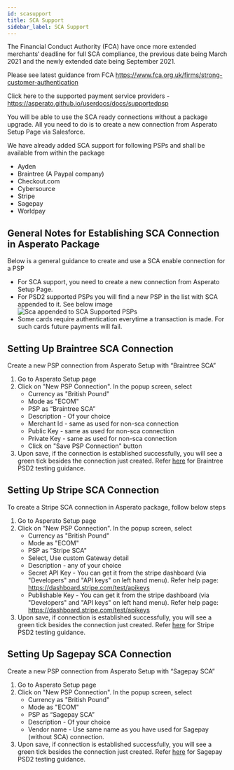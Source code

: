 ```yaml
---
id: scasupport
title: SCA Support
sidebar_label: SCA Support
---
```


The Financial Conduct Authority (FCA) have once more extended merchants‘ deadline for full SCA compliance, the previous date being March 2021 and the newly extended date being September 2021.
 
Please see latest guidance from FCA
https://www.fca.org.uk/firms/strong-customer-authentication
 
Click here to the supported payment service providers - https://asperato.github.io/userdocs/docs/supportedpsp
 
You will be able to use the SCA ready connections without a package upgrade. All you need to do is to create a new connection from Asperato Setup Page via Salesforce.

We have already added SCA support for following PSPs and shall be available from within the package
+ Ayden
+ Braintree (A Paypal company)
+ Checkout.com
+ Cybersource
+ Stripe
+ Sagepay
+ Worldpay

## General Notes for Establishing SCA Connection in Asperato Package
Below is a general guidance to create and use a SCA enable connection for a PSP
+ For SCA support, you need to create a new connection from Asperato Setup Page.
+ For PSD2 supported PSPs you will find a new PSP in the list with SCA appended to it. See below image
  ![Sca appended to SCA Supported PSPs](/userdocs/img/SCAConnections.png) 
+ Some cards require authentication everytime a transaction is made. For such cards future payments will fail.

## Setting Up Braintree SCA Connection
Create a new PSP connection from Asperato Setup with “Braintree SCA”
1. Go to Asperato Setup page
2. Click on "New PSP Connection". In the popup screen, select
   + Currency as "British Pound"
   + Mode as "ECOM"
   + PSP as “Braintree SCA”
   + Description - Of your choice
   + Merchant Id - same as used for non-sca connection
   + Public Key - same as used for non-sca connection
   + Private Key - same as used for non-sca connection
   + Click on "Save PSP Connection" button
3. Upon save, if the connection is established successfully, you will see a green tick besides the connection just created.
Refer [here](https://developers.braintreepayments.com/guides/3d-secure/testing-go-live/php) for Braintree PSD2 testing guidance.

## Setting Up Stripe SCA Connection
To create a Stripe SCA connection in Asperato package, follow below steps
1. Go to Asperato Setup page
2. Click on "New PSP Connection". In the popup screen, select
   + Currency as "British Pound"
   + Mode as "ECOM"
   + PSP as "Stripe SCA"
   + Select, Use custom Gateway detail
   + Description - any of your choice
   + Secret API Key - You can get it from the stripe dashboard (via "Developers" and "API keys" on left hand menu). Refer help page: https://dashboard.stripe.com/test/apikeys
   + Publishable Key - You can get it from the stripe dashboard (via "Developers" and "API keys" on left hand menu). Refer help page: https://dashboard.stripe.com/test/apikeys 
3. Upon save, if connection is established successfully, you will see a green tick besides the connection just created.
Refer [here](https://stripe.com/docs/testing) for Stripe PSD2 testing guidance.

## Setting Up Sagepay SCA Connection
Create a new PSP connection from Asperato Setup with “Sagepay SCA”
1. Go to Asperato Setup page
2. Click on "New PSP Connection". In the popup screen, select
   + Currency as "British Pound"
   + Mode as "ECOM"
   + PSP as “Sagepay SCA”
   + Description - Of your choice
   + Vendor name - Use same name as you have used for Sagepay (without SCA) connection.
3. Upon save, if connection is established successfully, you will see a green tick besides the connection just created.
Refer [here](https://www.opayo.co.uk/support/12/36/test-card-details-for-your-test-transactions) for Sagepay PSD2 testing guidance.
